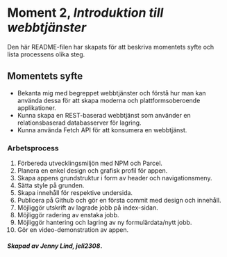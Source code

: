 # Moment 2, _Introduktion till webbtjänster_
Den här README-filen har skapats för att beskriva momentets syfte och lista processens olika steg.

## Momentets syfte

- Bekanta mig med begreppet webbtjänster och förstå hur man kan använda dessa för att skapa moderna och plattformsoberoende applikationer.
- Kunna skapa en REST-baserad webbtjänst som använder en relationsbaserad databasserver för lagring.
- Kunna använda Fetch API för att konsumera en webbtjänst.

### Arbetsprocess

1. Förbereda utvecklingsmiljön med NPM och Parcel.
2. Planera en enkel design och grafisk profil för appen.
3. Skapa appens grundstruktur i form av header och navigationsmeny.
4. Sätta style på grunden.
5. Skapa innehåll för respektive undersida.
6. Publicera på Github och gör en första commit med design och innehåll.
7. Möjliggör utskrift av lagrade jobb på index-sidan.
8. Möjliggör radering av enstaka jobb.
9. Möjliggör hantering och lagring av ny formulärdata/nytt jobb.
10. Gör en video-demonstration av appen.

#### _Skapad av Jenny Lind, jeli2308_.